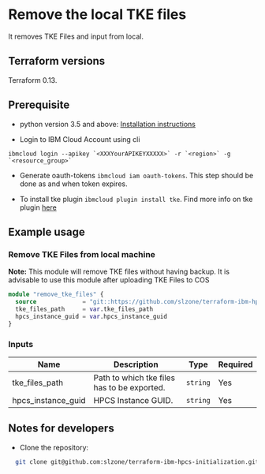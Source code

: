 # Remove the local TKE files

It removes TKE Files and input from local.

## Terraform versions

Terraform 0.13.

## Prerequisite

* python version 3.5 and above: [Installation instructions](https://www.python.org/downloads/)

* Login to IBM Cloud Account using cli 

```hcl 
ibmcloud login --apikey `<XXXYourAPIKEYXXXXX>` -r `<region>` -g `<resource_group>`
```

* Generate oauth-tokens `ibmcloud iam oauth-tokens`. This step should be done as and when token expires. 

* To install tke plugin `ibmcloud plugin install tke`. Find more info on tke plugin [here](https://cloud.ibm.com/docs/hs-crypto?topic=hs-crypto-initialize-hsm#initialize-crypto-prerequisites)

## Example usage

### Remove TKE Files from local machine

**Note:** This module will remove TKE files without having backup. It is advisable to use this module after uploading TKE Files to COS

```terraform
module "remove_tke_files" {
  source             = "git::https://github.com/slzone/terraform-ibm-hpcs-initialisation.git//modules/remove-tkefiles"
  tke_files_path     = var.tke_files_path
  hpcs_instance_guid = var.hpcs_instance_guid
}
```

### Inputs

| Name              | Description                                                             | Type     | Required |
|-------------------|-------------------------------------------------------------------------|----------|----------|
| tke_files_path    | Path to which tke files has to be exported.                             | `string` | Yes      |
| hpcs_instance_guid| HPCS Instance GUID.                                                     | `string` | Yes      |

## Notes for developers

* Clone the repository:

```bash
  git clone git@github.com:slzone/terraform-ibm-hpcs-initialization.git
```
